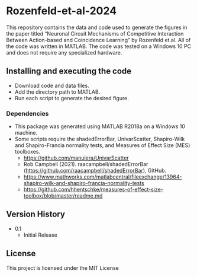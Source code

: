 # Rozenfeld-et-al-2024
This repository contains the data and code used to generate the figures in the paper titled “Neuronal Circuit Mechanisms of Competitive Interaction Between Action-based and Coincidence Learning” by Rozenfeld et.al. All of the code was written in MATLAB.
The code was tested on a Windows 10 PC and does not require any specialized hardware.

## Installing and executing the code

* Download code and data files.
* Add the directory path to MATLAB.
* Run each script to generate the desired figure.


### Dependencies

* This package was generated using MATLAB R2018a on a Windows 10 machine. 
* Some scripts require the shadedErrorBar, UnivarScatter, Shapiro-Wilk and Shapiro-Francia normality tests, and Measures of Effect Size (MES) toolboxes. 
    * https://github.com/manulera/UnivarScatter
    * Rob Campbell (2021). raacampbell/shadedErrorBar (https://github.com/raacampbell/shadedErrorBar), GitHub.
    * https://www.mathworks.com/matlabcentral/fileexchange/13964-shapiro-wilk-and-shapiro-francia-normality-tests
    * https://github.com/hhentschke/measures-of-effect-size-toolbox/blob/master/readme.md

## Version History

* 0.1
    * Initial Release

## License

This project is licensed under the MIT License
